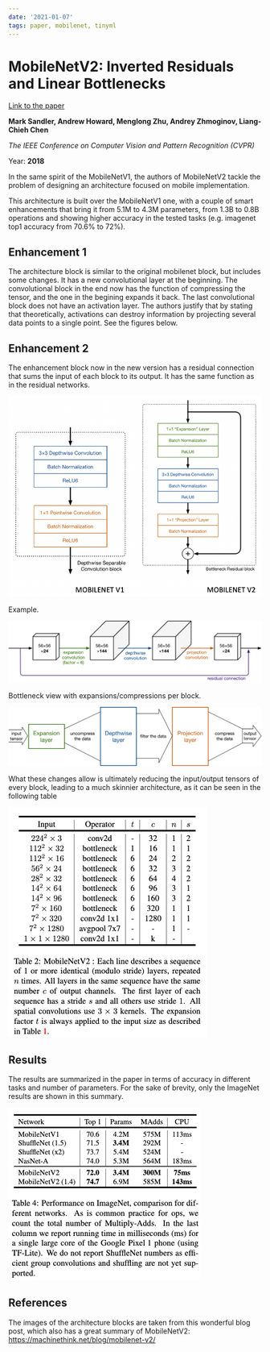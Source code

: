 ```yaml
---
date: '2021-01-07'
tags: paper, mobilenet, tinyml
---
```

# MobileNetV2: Inverted Residuals and Linear Bottlenecks

[Link to the paper](https://arxiv.org/pdf/1801.04381.pdf)

**Mark Sandler, Andrew Howard, Menglong Zhu, Andrey Zhmoginov, Liang-Chieh Chen**

*The IEEE Conference on Computer Vision and Pattern Recognition (CVPR)*

Year: **2018**


In the same spirit of the MobileNetV1, the authors of MobileNetV2 tackle the problem of designing an architecture focused on mobile implementation.

This architecture is built over the MobileNetV1 one, with a couple of smart enhancements that bring it from 5.1M to 4.3M parameters, from 1.3B to 0.8B operations and showing higher accuracy in the tested tasks (e.g. imagenet top1 accuracy from 70.6% to 72%).

## Enhancement 1
The architecture block is similar to the original mobilenet block, but includes some changes. It has a new convolutional layer at the beginning. The convolutional block in the end now has the function of compressing the tensor, and the one in the begining expands it back. The last convolutional block does not have an activation layer. The authors justify that by stating that theoretically, activations can destroy information by projecting several data points to a single point. See the figures below.

## Enhancement 2
The enhancement block now in the new version has a residual connection that sums the input of each block to its output. It has the same function as in the residual networks.

![](assets/sandler2018/blocks.png)

Example.

![](assets/sandler2018/block_example.png)

Bottleneck view with expansions/compressions per block.

![](assets/sandler2018/decompress/compress.png)

What these changes allow is ultimately reducing the input/output tensors of every block, leading to a much skinnier architecture, as it can be seen in the following table

![](assets/sandler2018/architecture.png)

## Results
The results are summarized in the paper in terms of accuracy in different tasks and number of parameters. For the sake of brevity, only the ImageNet results are shown in this summary.

![](assets/sandler2018/results.png)

## References
The images of the architecture blocks are taken from this wonderful blog post, which also has a great summary of MobileNetV2: https://machinethink.net/blog/mobilenet-v2/